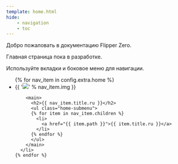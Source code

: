 ```yaml
---
template: home.html
hide:
    - navigation
    - toc
---
```


Добро пожаловать в документацию Flipper Zero.

Главная страница пока в разработке.

Используйте вкладки и боковое меню для навигации.

<ul class="home-menu">
    {% for nav_item in config.extra.home %}
      <li>
        <aside>
          {{ '<img src="assets/home/%s">' % nav_item.img }}
        </aside>

        <main>
          <h2>{{ nav_item.title.ru }}</h2>
          <ul class="home-submenu">
          {% for item in nav_item.children %}
            <li>
              <a href="{{ item.path }}">{{ item.title.ru }}</a>
            </li>
          {% endfor %}
          </ul>
        </main>
      </li>
    {% endfor %}
</ul>
